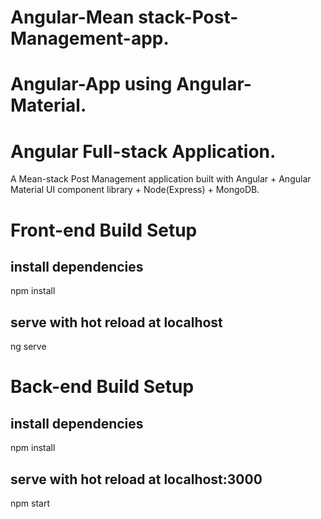 # Angular-Mean stack-Post-Management-app.
# Angular-App using Angular-Material.
# Angular Full-stack Application.

A Mean-stack Post Management application built with Angular + Angular Material UI component library + Node(Express) + MongoDB.

# Front-end Build Setup

## install dependencies
npm install

## serve with hot reload at localhost
ng serve


# Back-end Build Setup

## install dependencies
npm install

## serve with hot reload at localhost:3000
npm start
